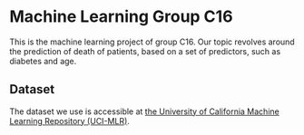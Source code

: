 # Machine Learning Group C16

This is the machine learning project of group C16. Our topic revolves
around the prediction of death of patients, based on a set of
predictors, such as diabetes and age.

## Dataset

The dataset we use is accessible at
<a href="https://archive.ics.uci.edu/ml/datasets/Heart+failure+clinical+records">the
University of California Machine Learning Repository (UCI-MLR)</a>.

